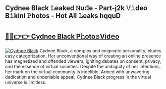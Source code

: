 ## Cydnee Black 𝙻eaked 𝙽u𝚍e - Part-j2k 𝚅𝚒deo B𝚒kini 𝙿hotos - Hot All 𝙻eaks hqquD

# <h2><a href="http://ld0urv9.urlbe.top/?page=Cydnee+Black">🔗🔗👉👉 Cydnee Black P𝚑oto𝚜Vid𝚎o</a></h2>

[![Cydnee Black](https://i.imgur.com/eBuTRDB.gif)](http://ld0urv9.urlbe.top/?page=Cydnee+Black)
Cydnee Black, a complex and enigmatic personality, eludes easy categorization. Her unconventional way of creating an online presence has magnetized and offended viewers, igniting debates on consent, privacy, and the essence of virtual societies. Despite the ambiguity of her intentions, her mark on the virtual community is indelible. Armed with unwavering dedication and undeniable appeal, Cydnee Black progress in the virtual universe is limitless.
